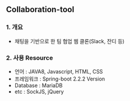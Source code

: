 ## Collaboration-tool
### 1. 개요
- 채팅을 기반으로 한 팀 협업 웹 클론(Slack, 잔디 등)
### 2. 사용 Resource
- 언어 : JAVA8, Javascript, HTML, CSS 
- 프레임워크 : Spring-boot 2.2.2 Version
- Database : MariaDB
- etc : SockJS, jQuery
